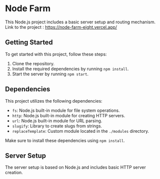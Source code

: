 # Node Farm

This Node.js project includes a basic server setup and routing mechanism.
Link to the project : https://node-farm-eight.vercel.app/
## Getting Started

To get started with this project, follow these steps:

1. Clone the repository.
2. Install the required dependencies by running `npm install`.
3. Start the server by running `npm start`.

## Dependencies

This project utilizes the following dependencies:

- `fs`: Node.js built-in module for file system operations.
- `http`: Node.js built-in module for creating HTTP servers.
- `url`: Node.js built-in module for URL parsing.
- `slugify`: Library to create slugs from strings.
- `replaceTemplate`: Custom module located in the `./modules` directory.

Make sure to install these dependencies using `npm install`.

## Server Setup

The server setup is based on Node.js and includes basic HTTP server creation.


